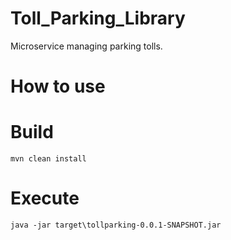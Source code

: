# Toll_Parking_Library
Microservice managing parking tolls.

# How to use
# Build
```
mvn clean install
```
# Execute
```
java -jar target\tollparking-0.0.1-SNAPSHOT.jar
```

